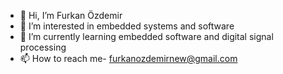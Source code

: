 - 👋 Hi, I’m Furkan Özdemir
- 👀 I’m interested in embedded systems and software
- 🌱 I’m currently learning embedded software and digital signal processing
- 📫 How to reach me- furkanozdemirnew@gmail.com

<!---
Bey3fendi/Bey3fendi is a ✨ special ✨ repository because its `README.md` (this file) appears on your GitHub profile.
You can click the Preview link to take a look at your changes.
--->

